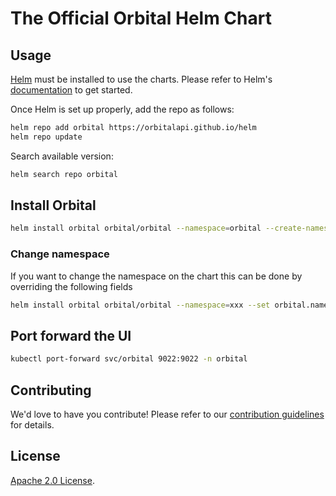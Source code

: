 # The Official Orbital Helm Chart

## Usage

[Helm](https://helm.sh) must be installed to use the charts.
Please refer to Helm's [documentation](https://helm.sh/docs/) to get started.

Once Helm is set up properly, add the repo as follows:

```bash
helm repo add orbital https://orbitalapi.github.io/helm
helm repo update
```

Search available version:

```bash
helm search repo orbital
```

## Install Orbital

```bash
helm install orbital orbital/orbital --namespace=orbital --create-namespace
```
### Change namespace
If you want to change the namespace on the chart this can be done by overriding the following fields
```bash
helm install orbital orbital/orbital --namespace=xxx --set orbital.namespace=xxx --set schema.namespace=xxx
```

## Port forward the UI
```bash
kubectl port-forward svc/orbital 9022:9022 -n orbital
```

## Contributing

We'd love to have you contribute! Please refer to our [contribution guidelines](CONTRIBUTING.md) for details.

## License

[Apache 2.0 License](./LICENSE).
